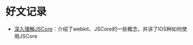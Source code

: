 # 好文记录

- [深入理解JSCore](https://tech.meituan.com/deep_understanding_of_jscore.html)：介绍了webkit、JSCore的一些概念，并讲了IOS种如何使用JSCore
